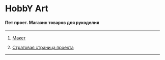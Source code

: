 # HobbY Art
#### Пет проет. Магазин товаров для рукоделия

----------
1. [Макет](https://www.figma.com/file/IG6Zj3dftF1OJvgjp3poyR/%D0%A5%D0%BE%D0%B1%D0%B1%D0%B8%D0%90%D0%A0%D0%A2?node-id=0%3A1)

2. [Стратовая страница проекта](https://dmitryguseatnicov.github.io/Hobby-Art/)

----------